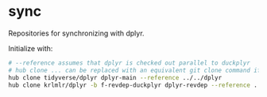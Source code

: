 # sync

Repositories for synchronizing with dplyr.

Initialize with:

```sh
# --reference assumes that dplyr is checked out parallel to duckplyr
# hub clone ... can be replaced with an equivalent git clone command if hub is not available
hub clone tidyverse/dplyr dplyr-main --reference ../../dplyr
hub clone krlmlr/dplyr -b f-revdep-duckplyr dplyr-revdep --reference ../../dplyr
```
